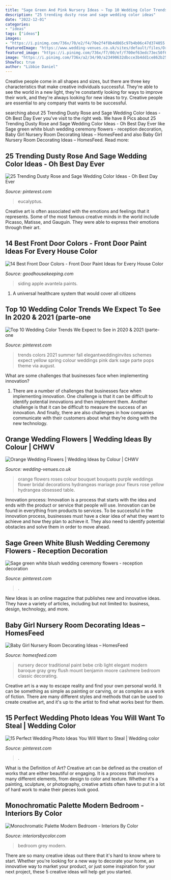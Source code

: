 ```yaml
---
title: "Sage Green And Pink Nursery Ideas ~ Top 10 Wedding Color Trends We Expect To See In 2020 &amp; 2021 (parte-one"
description: "25 trending dusty rose and sage wedding color ideas"
date: "2022-12-01"
categories:
- "ideas"
tags: ["ideas"]
images:
- "https://i.pinimg.com/736x/70/e2/f4/70e2f4f8b4d865c97b4b06c47d374055.jpg"
featuredImage: "https://www.wedding-venues.co.uk/sites/default/files/Orange-Wedding-Flowers-flowershopnetwork.jpg"
featured_image: "https://i.pinimg.com/736x/f7/00/ef/f700ef63edc73ec50f68f21fdd33c1bd.jpg"
image: "https://i.pinimg.com/736x/a2/34/90/a23490632dbcce3b4dd1ce862b256392.jpg"
ShowToc: true
author: "Libbie Daniel"
---
```



Creative people come in all shapes and sizes, but there are three key characteristics that make creative individuals successful. They're able to see the world in a new light, they're constantly looking for ways to improve their work, and they're always looking for new ideas to try. Creative people are essential to any company that wants to be successful.

	

		
searching about 25 Trending Dusty Rose and Sage Wedding Color Ideas - Oh Best Day Ever you've visit to the right web. We have 8 Pics about 25 Trending Dusty Rose and Sage Wedding Color Ideas - Oh Best Day Ever like Sage green white blush wedding ceremony flowers - reception decoration, Baby Girl Nursery Room Decorating Ideas – HomesFeed and also Baby Girl Nursery Room Decorating Ideas – HomesFeed. Read more:
		
    
## 25 Trending Dusty Rose And Sage Wedding Color Ideas - Oh Best Day Ever

<img loading=lazy src="https://i.pinimg.com/736x/bf/42/5d/bf425d9bad802a2d67db3d761157fc68.jpg" onerror="this.onerror=null;this.src='https://tse1.mm.bing.net/th?id=OIP.1_P8EIcTXHst6rV4a5eYZAHaLH&amp;pid=15.1';" alt="25 Trending Dusty Rose and Sage Wedding Color Ideas - Oh Best Day Ever">

_Source: pinterest.com_

>eucalyptus. 

	

Creative art is often associated with the emotions and feelings that it represents. Some of the most famous creative minds in the world include Picasso, Matisse, and Gauguin. They were able to express their emotions through their art.

    
## 14 Best Front Door Colors - Front Door Paint Ideas For Every House Color

<img loading=lazy src="https://hips.hearstapps.com/hmg-prod.s3.amazonaws.com/images/front-door-colors-green-1559577109.jpg?crop=1xw:1xh;center,top&amp;resize=480:*" onerror="this.onerror=null;this.src='https://tse1.mm.bing.net/th?id=OIP.PgaEqJTGGGLLf9HgoHh3YAHaLH&amp;pid=15.1';" alt="14 Best Front Door Colors - Front Door Paint Ideas for Every House Color">

_Source: goodhousekeeping.com_

>siding apple avantela paints. 

	

1. A universal healthcare system that would cover all citizens

    
## Top 10 Wedding Color Trends We Expect To See In 2020 &amp; 2021 (parte-one

<img loading=lazy src="https://i.pinimg.com/736x/a2/34/90/a23490632dbcce3b4dd1ce862b256392.jpg" onerror="this.onerror=null;this.src='https://tse1.mm.bing.net/th?id=OIP.pHX6eq4DfRsn0r0v1zgrewHaPJ&amp;pid=15.1';" alt="Top 10 Wedding Color Trends We Expect to See in 2020 &amp; 2021 (parte-one">

_Source: pinterest.com_

>trends colors 2021 summer fall elegantweddinginvites schemes expect yellow spring colour weddings pink dark sage parte pops theme via august. 

	

What are some challenges that businesses face when implementing innovation?
1. There are a number of challenges that businesses face when implementing innovation. One challenge is that it can be difficult to identify potential innovations and then implement them. Another challenge is that it can be difficult to measure the success of an innovation. And finally, there are also challenges in how companies communicate with their customers about what they’re doing with the new technology.

    
## Orange Wedding Flowers | Wedding Ideas By Colour | CHWV

<img loading=lazy src="https://www.wedding-venues.co.uk/sites/default/files/Orange-Wedding-Flowers-flowershopnetwork.jpg" onerror="this.onerror=null;this.src='https://tse3.mm.bing.net/th?id=OIP.xyb2vBpscR_wUfL9JNHrvwHaLH&amp;pid=15.1';" alt="Orange Wedding Flowers | Wedding Ideas by Colour | CHWV">

_Source: wedding-venues.co.uk_

>orange flowers roses colour bouquet bouquets purple weddings flower bridal decorations hydrangeas mariage pour fleurs rose yellow hydrangea obsessed table. 

	

Innovation process:
Innovation is a process that starts with the idea and ends with the product or service that people will use. Innovation can be found in everything from products to services. To be successful in the innovation process, businesses must have a clear idea of what they want to achieve and how they plan to achieve it. They also need to identify potential obstacles and solve them in order to move ahead.

    
## Sage Green White Blush Wedding Ceremony Flowers - Reception Decoration

<img loading=lazy src="https://i.pinimg.com/736x/70/e2/f4/70e2f4f8b4d865c97b4b06c47d374055.jpg" onerror="this.onerror=null;this.src='https://tse1.mm.bing.net/th?id=OIP.ch1sMrtMqFb7qsAeO511LAHaLH&amp;pid=15.1';" alt="Sage green white blush wedding ceremony flowers - reception decoration">

_Source: pinterest.com_

>. 

	

New Ideas is an online magazine that publishes new and innovative ideas. They have a variety of articles, including but not limited to: business, design, technology, and more.

    
## Baby Girl Nursery Room Decorating Ideas – HomesFeed

<img loading=lazy src="http://homesfeed.com/wp-content/uploads/2015/02/classic-nursery-room-style-with-elegant-soft-brown-crib-gorgeous-white-large-sofa-interesting-round-chair-wonderful-large-carpet.jpg" onerror="this.onerror=null;this.src='https://tse2.mm.bing.net/th?id=OIP.C_mR-Xr4baJLGBlwt0xHuQHaJ4&amp;pid=15.1';" alt="Baby Girl Nursery Room Decorating Ideas – HomesFeed">

_Source: homesfeed.com_

>nursery decor traditional paint bebe crib light elegant modern baroque gray grey flush mount benjamin moore cashmere bedroom classic decorating. 

	

Creative art is a way to escape reality and find your own personal world. It can be something as simple as painting or carving, or as complex as a work of fiction. There are many different styles and methods that can be used to create creative art, and it's up to the artist to find what works best for them.

    
## 15 Perfect Wedding Photo Ideas You Will Want To Steal | Wedding Color

<img loading=lazy src="https://i.pinimg.com/736x/f7/00/ef/f700ef63edc73ec50f68f21fdd33c1bd.jpg" onerror="this.onerror=null;this.src='https://tse4.mm.bing.net/th?id=OIP.37DWwfIkNg3yl_ouyEpIUgHaSY&amp;pid=15.1';" alt="15 Perfect Wedding Photo Ideas You Will Want to Steal | Wedding color">

_Source: pinterest.com_

>. 

	

What is the Definition of Art?
Creative art can be defined as the creation of works that are either beautiful or engaging. It is a process that involves many different elements, from design to color and texture. Whether it's a painting, sculpture, or photography, creative artists often have to put in a lot of hard work to make their pieces look good.

    
## Monochromatic Palette Modern Bedroom - Interiors By Color

<img loading=lazy src="http://www.interiorsbycolor.com/wp-content/uploads/2013/10/grey-bedroom.png" onerror="this.onerror=null;this.src='https://tse2.mm.bing.net/th?id=OIP.-9kFJqTneueIX-2qehcNIgHaLH&amp;pid=15.1';" alt="Monochromatic Palette Modern Bedroom - Interiors By Color">

_Source: interiorsbycolor.com_

>bedroom grey modern. 

	

There are so many creative ideas out there that it's hard to know where to start. Whether you're looking for a new way to decorate your home, an innovative way to market your product, or just some inspiration for your next project, these 5 creative ideas will help get you started.

